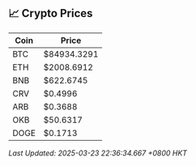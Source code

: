 ## 📈 Crypto Prices

| Coin | Price |
| ---- | ----- |
| BTC | $84934.3291 |
| ETH | $2008.6912 |
| BNB | $622.6745 |
| CRV | $0.4996 |
| ARB | $0.3688 |
| OKB | $50.6317 |
| DOGE | $0.1713 |

_Last Updated: 2025-03-23 22:36:34.667 +0800 HKT_